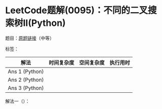 # LeetCode题解(0095)：不同的二叉搜索树II(Python)

题目：[原题链接](https://leetcode-cn.com/problems/unique-binary-search-trees-ii/)（中等）

标签：

| 解法           | 时间复杂度 | 空间复杂度 | 执行用时 |
| -------------- | ---------- | ---------- | -------- |
| Ans 1 (Python) |            |            |          |
| Ans 2 (Python) |            |            |          |
| Ans 3 (Python) |            |            |          |

解法一（）：

